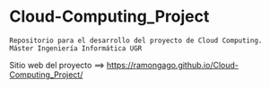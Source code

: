 # Cloud-Computing_Project

    Repositorio para el desarrollo del proyecto de Cloud Computing. 
    Máster Ingeniería Informática UGR

Sitio web del proyecto ==> https://ramongago.github.io/Cloud-Computing_Project/
